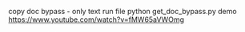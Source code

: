 copy doc bypass - only text
run file python get_doc_bypass.py
demo https://www.youtube.com/watch?v=fMW65aVWOmg

